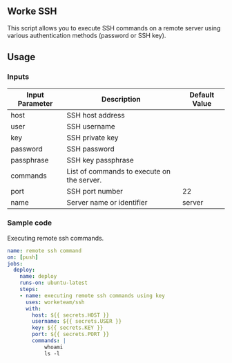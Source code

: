 ## Worke SSH 

This script allows you to execute SSH commands on a remote server using various authentication methods (password or SSH key).

## Usage

### Inputs

| Input Parameter         | Description                                                     | Default Value |
|-------------------------|-----------------------------------------------------------------|---------------|
| host                    | SSH host address                                                |               |
| user                    | SSH username                                                    |               |
| key                     | SSH private key                                                 |               |
| password                | SSH password                                                    |               |
| passphrase              | SSH key passphrase                                              |               |
| commands                | List of commands to execute on the server.                      |               |
| port                    | SSH port number                                                 | 22            |
| name                    | Server name or identifier                                       | server        |

### Sample code
Executing remote ssh commands.

```yaml
name: remote ssh command
on: [push]
jobs:
  deploy:
    name: deploy
    runs-on: ubuntu-latest
    steps:
    - name: executing remote ssh commands using key
      uses: worketeam/ssh
      with:
        host: ${{ secrets.HOST }}
        username: ${{ secrets.USER }}
        key: ${{ secrets.KEY }}
        port: ${{ secrets.PORT }}
        commands: |
            whoami
            ls -l
```